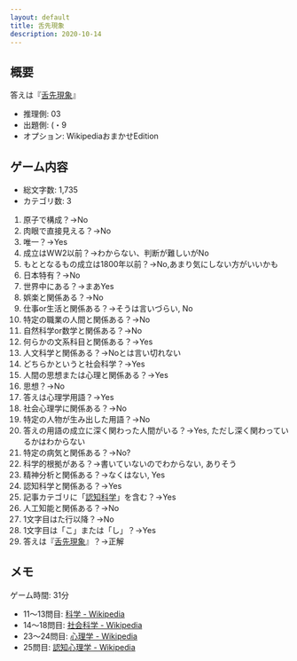 ```yaml
---
layout: default
title: 舌先現象
description: 2020-10-14
---
```


## 概要

答えは『[舌先現象](https://ja.wikipedia.org/wiki/%E8%88%8C%E5%85%88%E7%8F%BE%E8%B1%A1)』

- 推理側: 03
- 出題側: (・9
- オプション: WikipediaおまかせEdition

## ゲーム内容

- 総文字数: 1,735
- カテゴリ数: 3

1. 原子で構成？→No
2. 肉眼で直接見える？→No
3. 唯一？→Yes
4. 成立はWW2以前？→わからない、判断が難しいがNo
5. もととなるもの成立は1800年以前？→No,あまり気にしない方がいいかも
6. 日本特有？→No
7. 世界中にある？→まあYes
8. 娯楽と関係ある？→No
9. 仕事or生活と関係ある？→そうは言いづらい, No
10. 特定の職業の人間と関係ある？→No
11. 自然科学or数学と関係ある？→No
12. 何らかの文系科目と関係ある？→Yes
13. 人文科学と関係ある？→Noとは言い切れない
14. どちらかというと社会科学？→Yes
15. 人間の思想または心理と関係ある？→Yes
16. 思想？→No
17. 答えは心理学用語？→Yes
18. 社会心理学に関係ある？→No
19. 特定の人物が生み出した用語？→No
20. 答えの用語の成立に深く関わった人間がいる？→Yes, ただし深く関わっているかはわからない
21. 特定の病気と関係ある？→No?
22. 科学的根拠がある？→書いていないのでわからない, ありそう
23. 精神分析と関係ある？→なくはない, Yes
24. 認知科学と関係ある？→Yes
25. 記事カテゴリに「[認知科学](https://ja.wikipedia.org/wiki/Category:%E8%AA%8D%E7%9F%A5%E7%A7%91%E5%AD%A6)」を含む？→Yes
26. 人工知能と関係ある？→No
27. 1文字目はた行以降？→No
28. 1文字目は「こ」または「し」？→Yes
29. 答えは『[舌先現象](https://ja.wikipedia.org/wiki/%E8%88%8C%E5%85%88%E7%8F%BE%E8%B1%A1)』？→正解

## メモ

ゲーム時間: 31分

- 11～13問目: [科学 - Wikipedia](https://ja.wikipedia.org/wiki/%E7%A7%91%E5%AD%A6)
- 14～18問目: [社会科学 - Wikipedia](https://ja.wikipedia.org/wiki/%E7%A4%BE%E4%BC%9A%E7%A7%91%E5%AD%A6)
- 23～24問目: [心理学 - Wikipedia](https://ja.wikipedia.org/wiki/%E5%BF%83%E7%90%86%E5%AD%A6)
- 25問目: [認知心理学 - Wikipedia](https://ja.wikipedia.org/wiki/%E8%AA%8D%E7%9F%A5%E5%BF%83%E7%90%86%E5%AD%A6)
